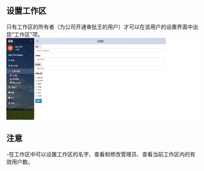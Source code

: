 ## 设置工作区
只有工作区的所有者（为公司开通审批王的用户）才可以在该用户的设置界面中出现“工作区”项。
![](images/工作区.png)
## 注意
-在工作区中可以设置工作区的名字、查看和修改管理员、查看当前工作区内的有效用户数。
